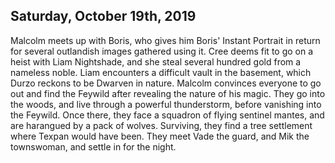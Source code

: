 ## Saturday, October 19th, 2019
Malcolm meets up with Boris, who gives him Boris' Instant Portrait in return for several outlandish images gathered using it.
Cree deems fit to go on a heist with Liam Nightshade, and she steal several hundred gold from a nameless noble.
Liam encounters a difficult vault in the basement, which Durzo reckons to be Dwarven in nature.
Malcolm convinces everyone to go out and find the Feywild after revealing the nature of his magic.
They go into the woods, and live through a powerful thunderstorm, before vanishing into the Feywild.
Once there, they face a squadron of flying sentinel mantes, and are harangued by a pack of wolves.
Surviving, they find a tree settlement where Texpan would have been.
They meet Vade the guard, and Mik the townswoman, and settle in for the night.


